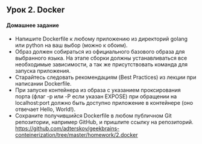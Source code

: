 ## Урок 2. Docker

#### Домашнее задание

* Напишите Dockerfile к любому приложению из директорий golang или python на ваш выбор (можно к обоим).
* Образ должен собираться из официального базового образа для выбранного языка. На этапе сборки должны устанавливаться все необходимые зависимости, а так же присутствовать команда для запуска приложения.
* Старайтесь следовать рекомендациям (Best Practices) из лекции при написании Dockerfile.
* При запуске контейнера из образа с указанием проксирования порта (флаг -p или -P если указан EXPOSE) при обращении на localhost:port должно быть доступно приложение в контейнере (оно отвечает Hello, World!).
* Сохраните получившийся Dockerfile в любом публичном Git репозитории, например GitHub, и пришлите ссылку на репозиторий.
https://github.com/adterskov/geekbrains-conteinerization/tree/master/homework/2.docker
